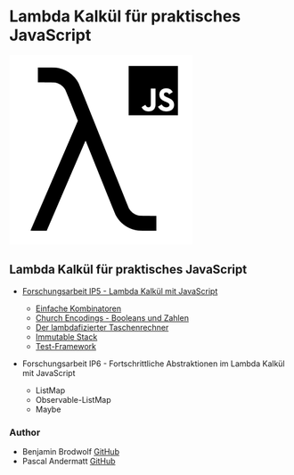 # Lambda Kalkül für praktisches JavaScript

![](.gitbook/assets/repoimage.png)

## Lambda Kalkül für praktisches JavaScript

* [Forschungsarbeit IP5 - Lambda Kalkül mit JavaScript](https://mattwolf-corporation.gitbook.io/ip5-lambda-calculus/forschungsarbeit-ip5-lambda-kalkuel)
  * [Einfache Kombinatoren](https://mattwolf-corporation.gitbook.io/ip5-lambda-calculus/forschungsarbeit-ip5-lambda-kalkuel/einfache-kombinatoren)
  * [Church Encodings - Booleans und Zahlen](https://mattwolf-corporation.gitbook.io/ip5-lambda-calculus/forschungsarbeit-ip5-lambda-kalkuel/church-encodings-zahlen-und-boolesche-werte)
  * [Der lambdafizierter Taschenrechner](https://mattwolf-corporation.gitbook.io/ip5-lambda-calculus/forschungsarbeit-ip5-lambda-kalkuel/der-lambdafizierter-taschenrechner)
  * [Immutable Stack](https://mattwolf-corporation.gitbook.io/ip5-lambda-calculus/forschungsarbeit-ip5-lambda-kalkuel/immutable-stack)
  * [Test-Framework](https://mattwolf-corporation.gitbook.io/ip5-lambda-calculus/forschungsarbeit-ip5-lambda-kalkuel/test-framework)



* Forschungsarbeit IP6 - Fortschrittliche Abstraktionen im Lambda Kalkül mit JavaScript
  * ListMap
  * Observable-ListMap
  * Maybe



### Author

* Benjamin Brodwolf [GitHub](http://github.com/BenjaminBrodwolf)
* Pascal Andermatt [GitHub](https://github.com/PascalAndermatt)

